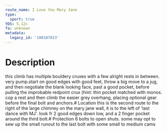 ```yaml
---
route_name: I Love You Mary Jane
type:
  sport: true
YDS: 5.12c
fa: unknown
metadata:
  legacy_id: '108187813'
---
```

# Description
this climb has multiple bouldery cruxes with a few alright rests in between. very pump.start on good edges with good feet, throw a big move to a jug, and then negotiate the blank looking face, past a good pocket, before pulling the improbable redpoint crux (hint: thin pocket matched with monos.  cop a rest and then climb the easier grey overhang, placing optional gear before the final bolt and anchors.# Location
this is the second route to the right of the large chimney on the mary jane wall, it is to the left of 'last dance with MJ'. look fr 2 good edges down low, and a 2 finger pocket around the third bolt.# Protection
6 bolts to open shuts. some may opt to sew up the small runout to the last bolt with some small to medium cams